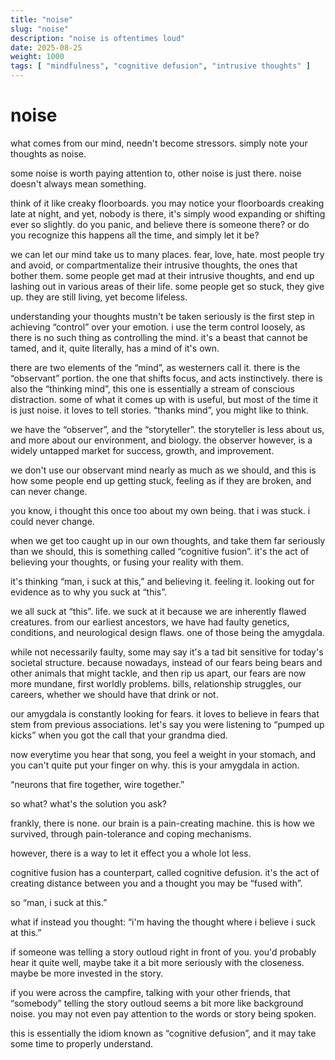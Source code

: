 ```yaml
---
title: "noise"
slug: "noise"
description: "noise is oftentimes loud"
date: 2025-08-25
weight: 1000
tags: [ "mindfulness", "cognitive defusion", "intrusive thoughts" ]
---
```


# noise
what comes from our mind, needn't become stressors. simply note your thoughts as noise.  

some noise is worth paying attention to, other noise is just there. noise doesn't always mean something.

think of it like creaky floorboards. you may notice your floorboards creaking late at night, and yet, nobody is there, it's simply wood expanding or shifting ever so slightly. do you panic, and believe there is someone there? or do you recognize this happens all the time, and simply let it be?

we can let our mind take us to many places. fear, love, hate. most people try and avoid, or compartmentalize their intrusive thoughts, the ones that bother them. some people get mad at their intrusive thoughts, and end up lashing out in various areas of their life. some people get so stuck, they give up. they are still living, yet become lifeless.

understanding your thoughts mustn't be taken seriously is the first step in achieving “control” over your emotion. i use the term control loosely, as there is no such thing as controlling the mind. it's a beast that cannot be tamed, and it, quite literally, has a mind of it's own.

there are two elements of the “mind”, as westerners call it. there is the “observant” portion. the one that shifts focus, and acts instinctively. there is also the “thinking mind”, this one is essentially a stream of conscious distraction. some of what it comes up with is useful, but most of the time it is just noise. it loves to tell stories. “thanks mind”, you might like to think.

we have the “observer”, and the “storyteller”. the storyteller is less about us, and more about our environment, and biology. the observer however, is a widely untapped market for success, growth, and improvement.

we don't use our observant mind nearly as much as we should, and this is how some people end up getting stuck, feeling as if they are broken, and can never change.

you know, i thought this once too about my own being. that i was stuck. i could never change.
 
when we get too caught up in our own thoughts, and take them far seriously than we should, this is something called “cognitive fusion”. it's the act of believing your thoughts, or fusing your reality with them.

it's thinking “man, i suck at this,” and believing it. feeling it. looking out for evidence as to why you suck at “this”.

we all suck at “this”. life. we suck at it because we are inherently flawed creatures. from our earliest ancestors, we have had faulty genetics, conditions, and neurological design flaws. one of those being the amygdala.

while not necessarily faulty, some may say it's a tad bit sensitive for today's societal structure. because nowadays, instead of our fears being bears and other animals that might tackle, and then rip us apart, our fears are now more mundane, first worldly problems. bills, relationship struggles, our careers, whether we should have that drink or not.

our amygdala is constantly looking for fears. it loves to believe in fears that stem from previous associations. let's say you were listening to “pumped up kicks” when you got the call that your grandma died.

now everytime you hear that song, you feel a weight in your stomach, and you can't quite put your finger on why. this is your amygdala in action. 

“neurons that fire together, wire together.”

so what? what's the solution you ask?

frankly, there is none. our brain is a pain-creating machine. this is how we survived, through pain-tolerance and coping mechanisms.

however, there is a way to let it effect you a whole lot less.

cognitive fusion has a counterpart, called cognitive defusion. it's the act of creating distance between you and a thought you may be “fused with”.

so “man, i suck at this.”

what if instead you thought: “i'm having the thought where i believe i suck at this.” 

if someone was telling a story outloud right in front of you. you'd probably hear it quite well, maybe take it a bit more seriously with the closeness. maybe be more invested in the story.

if you were across the campfire, talking with your other friends, that “somebody” telling the story outloud seems a bit more like background noise. you may not even pay attention to the words or story being spoken.

this is essentially the idiom known as “cognitive defusion”, and it may take some time to properly understand.

